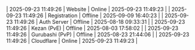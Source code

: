 | 2025-09-23 11:49:26 | Website | Online | 2025-09-23 11:49:23 |
| 2025-09-23 11:49:26 | Registration | Offline | 2025-09-09 16:40:23 |
| 2025-09-23 11:49:26 | Auth Server | Offline | 2025-08-18 09:33:31 |
| 2025-09-23 11:49:26 | Kezan (PvE) | Offline | 2025-08-03 17:58:02 |
| 2025-09-23 11:49:26 | Gurubashi (PvP) | Offline | 2025-08-23 21:44:06 |
| 2025-09-23 11:49:26 | Cloudflare | Online | 2025-09-23 11:49:23 |
